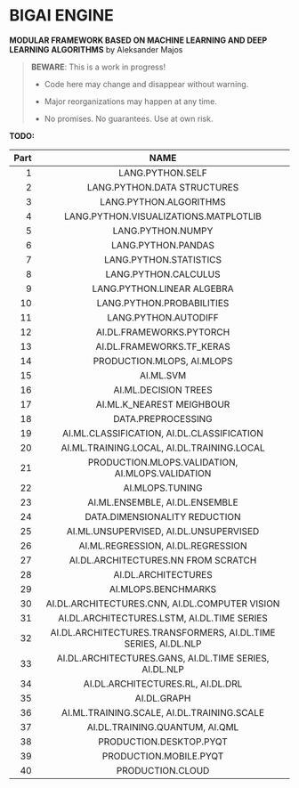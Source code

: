 # BIGAI ENGINE

**MODULAR FRAMEWORK BASED ON MACHINE LEARNING AND DEEP LEARNING ALGORITHMS** by Aleksander Majos

> **BEWARE**: This is a work in progress!
>
> * Code here may change and disappear without warning.
>
> * Major reorganizations may happen at any time.
>
> * No promises. No guarantees. Use at own risk.

**TODO:**

Part|                    NAME                    
---:|:------------------------------------------:
1|               LANG.PYTHON.SELF           |1
2|                             LANG.PYTHON.DATA STRUCTURES               |2
3|                            LANG.PYTHON.ALGORITHMS                |3
4|                                 LANG.PYTHON.VISUALIZATIONS.MATPLOTLIB           |4
5|                                 LANG.PYTHON.NUMPY           |5
6|                               LANG.PYTHON.PANDAS             |6
7|                                    LANG.PYTHON.STATISTICS        |7
8|                                   LANG.PYTHON.CALCULUS         |8
9|                                    LANG.PYTHON.LINEAR ALGEBRA        |9
10|                              LANG.PYTHON.PROBABILITIES              |10
11|                                   LANG.PYTHON.AUTODIFF         |11
12|                                   AI.DL.FRAMEWORKS.PYTORCH         |12
13|                                  AI.DL.FRAMEWORKS.TF_KERAS          |13
14|                                    PRODUCTION.MLOPS, AI.MLOPS        |14
15|                                     AI.ML.SVM       |15
16|      AI.ML.DECISION TREES      |16
17|       AI.ML.K_NEAREST MEIGHBOUR     |17
18|       DATA.PREPROCESSING      |18
19|         AI.ML.CLASSIFICATION, AI.DL.CLASSIFICATION   |19
20|        AI.ML.TRAINING.LOCAL, AI.DL.TRAINING.LOCAL     |20
21|                   PRODUCTION.MLOPS.VALIDATION, AI.MLOPS.VALIDATION       |21
22|                                AI.MLOPS.TUNING            |22
23|                                    AI.ML.ENSEMBLE, AI.DL.ENSEMBLE        |23
24|                                  DATA.DIMENSIONALITY REDUCTION          |24
25|                                    AI.ML.UNSUPERVISED, AI.DL.UNSUPERVISED        |25
26|                                    AI.ML.REGRESSION, AI.DL.REGRESSION        |26
27|                                  AI.DL.ARCHITECTURES.NN FROM SCRATCH          |27
28|                                       AI.DL.ARCHITECTURES     |28
29|                                        AI.MLOPS.BENCHMARKS    |29
30|                                      AI.DL.ARCHITECTURES.CNN, AI.DL.COMPUTER VISION      |30
31|                                        AI.DL.ARCHITECTURES.LSTM, AI.DL.TIME SERIES    |31
32|                                       AI.DL.ARCHITECTURES.TRANSFORMERS, AI.DL.TIME SERIES, AI.DL.NLP     |32
33|                    AI.DL.ARCHITECTURES.GANS, AI.DL.TIME SERIES, AI.DL.NLP                        |33
34|                                         AI.DL.ARCHITECTURES.RL, AI.DL.DRL   |34
35|                               AI.DL.GRAPH             |35
36|         AI.ML.TRAINING.SCALE, AI.DL.TRAINING.SCALE   |36
37|         AI.DL.TRAINING.QUANTUM, AI.QML   |37
38|         PRODUCTION.DESKTOP.PYQT    |38
39|          PRODUCTION.MOBILE.PYQT  |39
40|        PRODUCTION.CLOUD     |40

